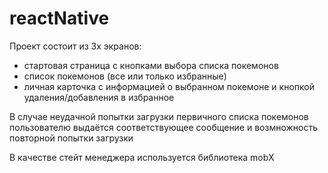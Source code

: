 # reactNative

Проект состоит из 3х экранов:

- стартовая страница с кнопками выбора списка покемонов
- список покемонов (все или только избранные)
- личная карточка с информацией о выбранном покемоне и кнопкой удаления/добавления в избранное

В случае неудачной попытки загрузки первичного списка покемонов пользователю выдаётся соответствующее сообщение и возмножность повторной попытки загрузки

В качестве стейт менеджера используется библиотека mobX
  
  
